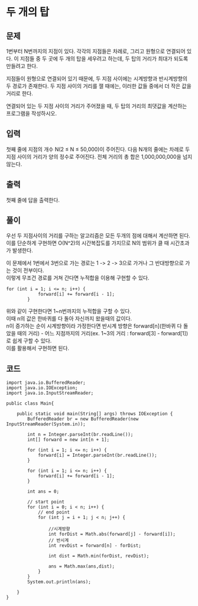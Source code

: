# 두 개의 탑 
 
## 문제
1번부터 N번까지의 지점이 있다. 각각의 지점들은 차례로, 그리고 원형으로 연결되어 있다. 이 지점들 중 두 곳에 두 개의 탑을 세우려고 하는데, 두 탑의 거리가 최대가 되도록 만들려고 한다.

지점들이 원형으로 연결되어 있기 때문에, 두 지점 사이에는 시계방향과 반시계방향의 두 경로가 존재한다. 두 지점 사이의 거리를 잴 때에는, 이러한 값들 중에서 더 작은 값을 거리로 한다.

연결되어 있는 두 지점 사이의 거리가 주어졌을 때, 두 탑의 거리의 최댓값을 계산하는 프로그램을 작성하시오.

## 입력
첫째 줄에 지점의 개수 N(2 ≤ N ≤ 50,000)이 주어진다. 다음 N개의 줄에는 차례로 두 지점 사이의 거리가 양의 정수로 주어진다. 전체 거리의 총 합은 1,000,000,000을 넘지 않는다.

## 출력
첫째 줄에 답을 출력한다. 

## 풀이
우선 두 지점사이의 거리를 구하는 알고리즘은 모든 두개의 점에 대해서 계산하면 된다.  
이를 단순하게 구현하면 O(N^2)의 시간복잡도를 가지므로 N의 범위가 클 때 시간초과가 발생한다.  

이 문제에서 1번에서 3번으로 가는 경로는 1 -> 2 -> 3으로 가거나 그 반대방향으로 가는 것이 전부이다.  
이렇게 무조건 경로를 거쳐 간다면 누적합을 이용해 구현할 수 있다.  
```
for (int i = 1; i <= n; i++) {
            forward[i] += forward[i - 1];
        }
```

위와 같이 구현한다면 1~n번까지의 누적합을 구할 수 있다.  
이때 n의 값은 한바퀴를 다 돌아 자신까지 왔을때의 값이다.  
n이 증가하는 순이 시계방향이라 가정한다면 반시계 방향은 forward[n](한바퀴 다 돌았을 때의 거리) - 어느 지점까지의 거리(ex. 1~3의 거리 : forward[3] - forward[1])로 쉽게 구할 수 있다.  
이를 활용해서 구현하면 된다.  

## 코드
```
import java.io.BufferedReader;
import java.io.IOException;
import java.io.InputStreamReader;

public class Main{

    public static void main(String[] args) throws IOException {
        BufferedReader br = new BufferedReader(new InputStreamReader(System.in));

        int n = Integer.parseInt(br.readLine());
        int[] forward = new int[n + 1];

        for (int i = 1; i <= n; i++) {
            forward[i] = Integer.parseInt(br.readLine());
        }

        for (int i = 1; i <= n; i++) {
            forward[i] += forward[i - 1];
        }
        
        int ans = 0;

        // start point
        for (int i = 0; i < n; i++) {
            // end point
            for (int j = i + 1; j < n; j++) {

                //시계방향
                int forDist = Math.abs(forward[j] - forward[i]);
                // 반시계
                int revDist = forward[n] - forDist;

                int dist = Math.min(forDist, revDist);

                ans = Math.max(ans,dist);
            }
        }
        System.out.println(ans);

    }
}
```

